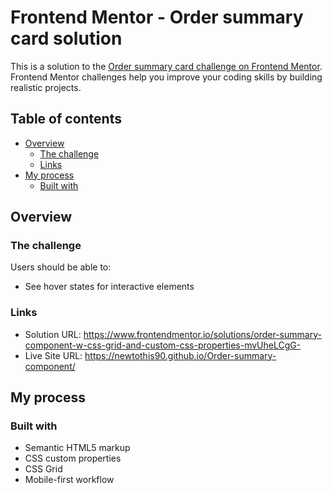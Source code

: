 # Frontend Mentor - Order summary card solution

This is a solution to the [Order summary card challenge on Frontend Mentor](https://www.frontendmentor.io/challenges/order-summary-component-QlPmajDUj). Frontend Mentor challenges help you improve your coding skills by building realistic projects. 

## Table of contents

- [Overview](#overview)
  - [The challenge](#the-challenge)
  - [Links](#links)
- [My process](#my-process)
  - [Built with](#built-with)

## Overview

### The challenge

Users should be able to:

- See hover states for interactive elements

### Links

- Solution URL: https://www.frontendmentor.io/solutions/order-summary-component-w-css-grid-and-custom-css-properties-mvUheLCgG-
- Live Site URL: https://newtothis90.github.io/Order-summary-component/

## My process

### Built with

- Semantic HTML5 markup
- CSS custom properties
- CSS Grid
- Mobile-first workflow


